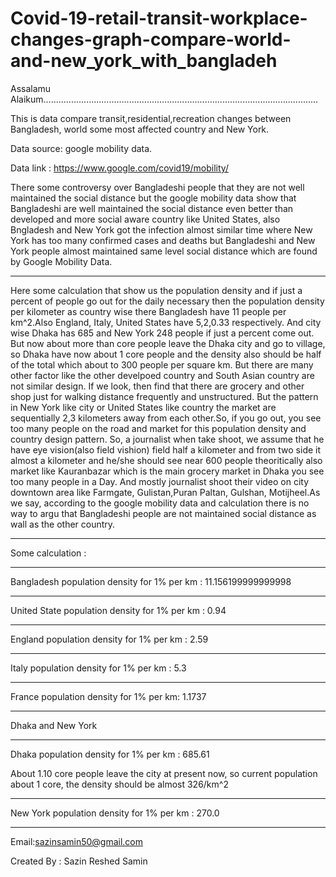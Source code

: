 # Covid-19-retail-transit-workplace-changes-graph-compare-world-and-new_york_with_bangladeh

Assalamu Alaikum.............................................................................................................

This is data compare transit,residential,recreation changes between Bangladesh, world some most affected country and New York.

Data source: google mobility data.

Data link : https://www.google.com/covid19/mobility/


There some controversy over Bangladeshi people that they are not well maintained the social distance but the google mobility data show that
Bangladeshi are well maintained the social distance even better than developed and more social aware country like United States,
also Bngladesh and New York got the infection almost similar time where New York has too many confirmed cases and deaths but 
Bangladeshi and New York people almost maintained same level social distance which are found by Google Mobility Data.

-----------------------------------------------------------------------------------------------------------------------------

Here some calculation that show us the population density and if just a percent of people go out for the daily necessary then 
the population density per kilometer as country wise there Bangladesh have 11 people per km^2.Also England, Italy, United States have 5,2,0.33 respectively. And city wise Dhaka has 685 and New York 248 people if just a percent come out. But now about more than core people leave the Dhaka city and go to village, so Dhaka have now about 1 core people and the density also should be half of the total which about to 300 people per square km. But there are many other factor like the other develpoed country and South Asian country are not similar design. If we look, then find that there are grocery and other shop just for walking distance frequently and unstructured. But the pattern in New York like city or United States like country the market are sequentially 2,3 kilometers away from each other.So, if you go out, you see too many people on the road and market for this population density and country design pattern. So, a journalist when take shoot, we assume that he have eye vision(also field vishion) field half a kilometer and from two side it almost a kilometer and he/she should see near 600 people theoritically also market like Kauranbazar which is the main grocery market in Dhaka you see too many people in a Day. And mostly journalist shoot their video on city downtown area like Farmgate, Gulistan,Puran Paltan, Gulshan, Motijheel.As we say, according to the google mobility data and calculation there is no way to argu that Bangladeshi people are not maintained social distance as wall as the other country.




-----------------------------------------------------------------------------------------------------------------------------
Some calculation : 

------------------------------------------------------------------------------------------------------------------------------
Bangladesh population density for 1% per km : 
11.156199999999998

-----------------------------------------------------------------------------------------------------------------------------

United State population density for 1%  per km : 
0.94

-----------------------------------------------------------------------------------------------------------------------------

England population density for 1% per km : 
2.59

-----------------------------------------------------------------------------------------------------------------------------
Italy population density for 1% per km : 
5.3

-----------------------------------------------------------------------------------------------------------------------------
France population density for 1% per km: 
1.1737



-----------------------------------------------------------------------------------------------------------------------------
Dhaka and New York

-----------------------------------------------------------------------------------------------------------------------------
Dhaka population density for 1% per km : 
685.61

About 1.10 core people leave the city at present now, so current population about 1 core, the density should be almost 326/km^2

-----------------------------------------------------------------------------------------------------------------------------
New York population density for 1% per km : 
270.0






-----------------------------------------------------------------------------------------------------------------------------




Email:sazinsamin50@gmail.com

Created By : Sazin Reshed Samin
